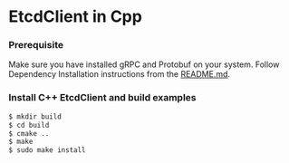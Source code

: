 # EtcdClient in Cpp

### Prerequisite
Make sure you have installed gRPC and Protobuf on your system. Follow Dependency Installation instructions from the [README.md](../../README.md).

### Install C++ EtcdClient and build examples

```sh
$ mkdir build
$ cd build
$ cmake ..
$ make
$ sudo make install
```
